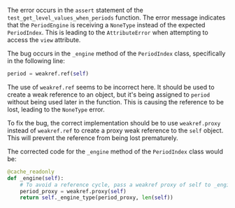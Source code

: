 The error occurs in the `assert` statement of the `test_get_level_values_when_periods` function. The error message indicates that the `PeriodEngine` is receiving a `NoneType` instead of the expected `PeriodIndex`. This is leading to the `AttributeError` when attempting to access the `view` attribute.

The bug occurs in the `_engine` method of the `PeriodIndex` class, specifically in the following line:
```python
period = weakref.ref(self)
```
The use of `weakref.ref` seems to be incorrect here. It should be used to create a weak reference to an object, but it's being assigned to `period` without being used later in the function. This is causing the reference to be lost, leading to the `NoneType` error.

To fix the bug, the correct implementation should be to use `weakref.proxy` instead of `weakref.ref` to create a proxy weak reference to the `self` object. This will prevent the reference from being lost prematurely.

The corrected code for the `_engine` method of the `PeriodIndex` class would be:
```python
@cache_readonly
def _engine(self):
    # To avoid a reference cycle, pass a weakref proxy of self to _engine_type.
    period_proxy = weakref.proxy(self)
    return self._engine_type(period_proxy, len(self))
```